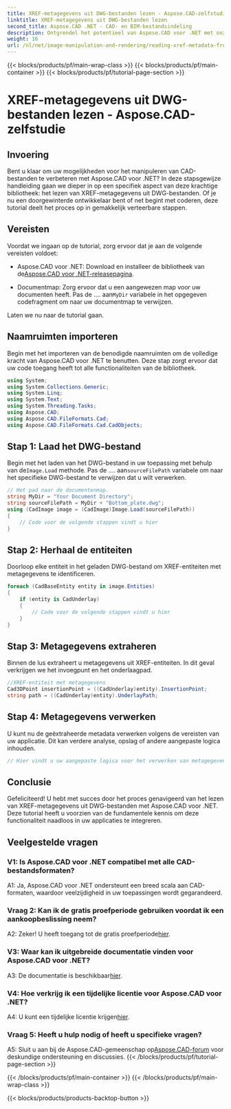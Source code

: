 ```yaml
---
title: XREF-metagegevens uit DWG-bestanden lezen - Aspose.CAD-zelfstudie
linktitle: XREF-metagegevens uit DWG-bestanden lezen
second_title: Aspose.CAD .NET - CAD- en BIM-bestandsindeling
description: Ontgrendel het potentieel van Aspose.CAD voor .NET met onze stapsgewijze zelfstudie over het lezen van XREF-metagegevens uit DWG-bestanden.
weight: 16
url: /nl/net/image-manipulation-and-rendering/reading-xref-metadata-from-dwg/
---
```


{{< blocks/products/pf/main-wrap-class >}}
{{< blocks/products/pf/main-container >}}
{{< blocks/products/pf/tutorial-page-section >}}

# XREF-metagegevens uit DWG-bestanden lezen - Aspose.CAD-zelfstudie

## Invoering

Bent u klaar om uw mogelijkheden voor het manipuleren van CAD-bestanden te verbeteren met Aspose.CAD voor .NET? In deze stapsgewijze handleiding gaan we dieper in op een specifiek aspect van deze krachtige bibliotheek: het lezen van XREF-metagegevens uit DWG-bestanden. Of je nu een doorgewinterde ontwikkelaar bent of net begint met coderen, deze tutorial deelt het proces op in gemakkelijk verteerbare stappen.

## Vereisten

Voordat we ingaan op de tutorial, zorg ervoor dat je aan de volgende vereisten voldoet:

-  Aspose.CAD voor .NET: Download en installeer de bibliotheek van de[Aspose.CAD voor .NET-releasepagina](https://releases.aspose.com/cad/net/).

-  Documentmap: Zorg ervoor dat u een aangewezen map voor uw documenten heeft. Pas de .... aan`MyDir` variabele in het opgegeven codefragment om naar uw documentmap te verwijzen.

Laten we nu naar de tutorial gaan.

## Naamruimten importeren

Begin met het importeren van de benodigde naamruimten om de volledige kracht van Aspose.CAD voor .NET te benutten. Deze stap zorgt ervoor dat uw code toegang heeft tot alle functionaliteiten van de bibliotheek.

```csharp
using System;
using System.Collections.Generic;
using System.Linq;
using System.Text;
using System.Threading.Tasks;
using Aspose.CAD;
using Aspose.CAD.FileFormats.Cad;
using Aspose.CAD.FileFormats.Cad.CadObjects;
```

## Stap 1: Laad het DWG-bestand

 Begin met het laden van het DWG-bestand in uw toepassing met behulp van de`Image.Load` methode. Pas de .... aan`sourceFilePath` variabele om naar het specifieke DWG-bestand te verwijzen dat u wilt verwerken.

```csharp
// Het pad naar de documentenmap.
string MyDir = "Your Document Directory";
string sourceFilePath = MyDir + "Bottom_plate.dwg";
using (CadImage image = (CadImage)Image.Load(sourceFilePath))
{
    // Code voor de volgende stappen vindt u hier
}
```

## Stap 2: Herhaal de entiteiten

Doorloop elke entiteit in het geladen DWG-bestand om XREF-entiteiten met metagegevens te identificeren.

```csharp
foreach (CadBaseEntity entity in image.Entities)
{
    if (entity is CadUnderlay)
    {
        // Code voor de volgende stappen vindt u hier
    }
}
```

## Stap 3: Metagegevens extraheren

Binnen de lus extraheert u metagegevens uit XREF-entiteiten. In dit geval verkrijgen we het invoegpunt en het onderlaagpad.

```csharp
//XREF-entiteit met metagegevens
Cad3DPoint insertionPoint = ((CadUnderlay)entity).InsertionPoint;
string path = ((CadUnderlay)entity).UnderlayPath;
```

## Stap 4: Metagegevens verwerken

U kunt nu de geëxtraheerde metadata verwerken volgens de vereisten van uw applicatie. Dit kan verdere analyse, opslag of andere aangepaste logica inhouden.

```csharp
// Hier vindt u uw aangepaste logica voor het verwerken van metagegevens
```

## Conclusie

Gefeliciteerd! U hebt met succes door het proces genavigeerd van het lezen van XREF-metagegevens uit DWG-bestanden met Aspose.CAD voor .NET. Deze tutorial heeft u voorzien van de fundamentele kennis om deze functionaliteit naadloos in uw applicaties te integreren.

## Veelgestelde vragen

### V1: Is Aspose.CAD voor .NET compatibel met alle CAD-bestandsformaten?

A1: Ja, Aspose.CAD voor .NET ondersteunt een breed scala aan CAD-formaten, waardoor veelzijdigheid in uw toepassingen wordt gegarandeerd.

### Vraag 2: Kan ik de gratis proefperiode gebruiken voordat ik een aankoopbeslissing neem?

 A2: Zeker! U heeft toegang tot de gratis proefperiode[hier](https://releases.aspose.com/).

### V3: Waar kan ik uitgebreide documentatie vinden voor Aspose.CAD voor .NET?

 A3: De documentatie is beschikbaar[hier](https://reference.aspose.com/cad/net/).

### V4: Hoe verkrijg ik een tijdelijke licentie voor Aspose.CAD voor .NET?

 A4: U kunt een tijdelijke licentie krijgen[hier](https://purchase.aspose.com/temporary-license/).

### Vraag 5: Heeft u hulp nodig of heeft u specifieke vragen?

 A5: Sluit u aan bij de Aspose.CAD-gemeenschap op[Aspose.CAD-forum](https://forum.aspose.com/c/cad/19) voor deskundige ondersteuning en discussies.
{{< /blocks/products/pf/tutorial-page-section >}}

{{< /blocks/products/pf/main-container >}}
{{< /blocks/products/pf/main-wrap-class >}}

{{< blocks/products/products-backtop-button >}}
